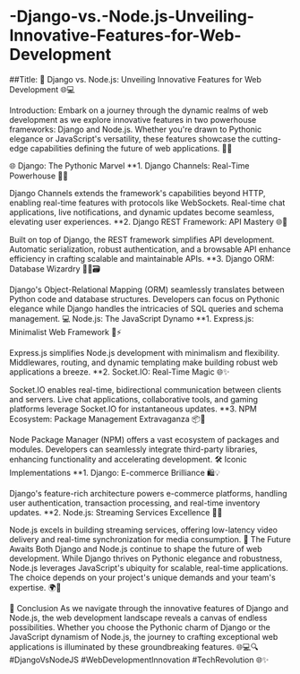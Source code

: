 # -Django-vs.-Node.js-Unveiling-Innovative-Features-for-Web-Development

##Title: 🚀 Django vs. Node.js: Unveiling Innovative Features for Web Development 🌐💻

Introduction:
Embark on a journey through the dynamic realms of web development as we explore innovative features in two powerhouse frameworks: Django and Node.js. Whether you're drawn to Pythonic elegance or JavaScript's versatility, these features showcase the cutting-edge capabilities defining the future of web applications. 🚀✨

🌐 Django: The Pythonic Marvel
**1. Django Channels: Real-Time Powerhouse 🚀📡

Django Channels extends the framework's capabilities beyond HTTP, enabling real-time features with protocols like WebSockets.
Real-time chat applications, live notifications, and dynamic updates become seamless, elevating user experiences.
**2. Django REST Framework: API Mastery 🌐🔗

Built on top of Django, the REST framework simplifies API development.
Automatic serialization, robust authentication, and a browsable API enhance efficiency in crafting scalable and maintainable APIs.
**3. Django ORM: Database Wizardry 🧙‍♂️🗃️

Django's Object-Relational Mapping (ORM) seamlessly translates between Python code and database structures.
Developers can focus on Pythonic elegance while Django handles the intricacies of SQL queries and schema management.
💻 Node.js: The JavaScript Dynamo
**1. Express.js: Minimalist Web Framework 🚀⚡

Express.js simplifies Node.js development with minimalism and flexibility.
Middlewares, routing, and dynamic templating make building robust web applications a breeze.
**2. Socket.IO: Real-Time Magic 🌐✨

Socket.IO enables real-time, bidirectional communication between clients and servers.
Live chat applications, collaborative tools, and gaming platforms leverage Socket.IO for instantaneous updates.
**3. NPM Ecosystem: Package Management Extravaganza 📦🚀

Node Package Manager (NPM) offers a vast ecosystem of packages and modules.
Developers can seamlessly integrate third-party libraries, enhancing functionality and accelerating development.
🛠️ Iconic Implementations
**1. Django: E-commerce Brilliance 🛍️💡

Django's feature-rich architecture powers e-commerce platforms, handling user authentication, transaction processing, and real-time inventory updates.
**2. Node.js: Streaming Services Excellence 🎥🚀

Node.js excels in building streaming services, offering low-latency video delivery and real-time synchronization for media consumption.
🌟 The Future Awaits
Both Django and Node.js continue to shape the future of web development. While Django thrives on Pythonic elegance and robustness, Node.js leverages JavaScript's ubiquity for scalable, real-time applications. The choice depends on your project's unique demands and your team's expertise. 🌍🚀

🚀 Conclusion
As we navigate through the innovative features of Django and Node.js, the web development landscape reveals a canvas of endless possibilities. Whether you choose the Pythonic charm of Django or the JavaScript dynamism of Node.js, the journey to crafting exceptional web applications is illuminated by these groundbreaking features. 🌐💻🔍 #DjangoVsNodeJS #WebDevelopmentInnovation #TechRevolution 🌐✨
